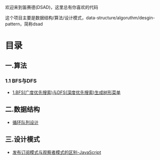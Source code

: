 欢迎来到笛赛德(DSAD)，这里总有你喜欢的代码

这个项目主要是数据结构/算法/设计模式，data-structure/algoruthm/desgin-pattern，简称dsad

# 目录
## 一.算法
### 1.1 BFS与DFS
- [1.BFS(广度优先搜索)与DFS(深度优先搜索)生成树形菜单](./doc/algrithm/001_bfs_dfs_menu/README.md)


## 二.数据结构
- [循环队列设计](./code/js/data-structure/queque/01_circal_queue.js)


## 三.设计模式
- [发布订阅模式与观察者模式的区别-JavaScript](./doc/design-pattern/subscrib-publish_observer.md)

